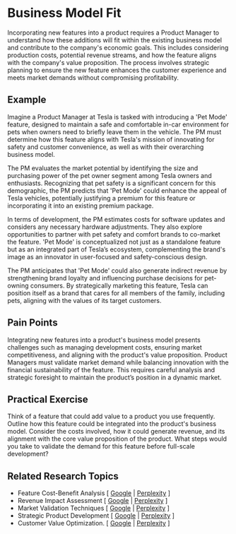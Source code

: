 # Business Model Fit

Incorporating new features into a product requires a Product Manager to understand how these additions will fit within the existing business model and contribute to the company's economic goals. This includes considering production costs, potential revenue streams, and how the feature aligns with the company's value proposition. The process involves strategic planning to ensure the new feature enhances the customer experience and meets market demands without compromising profitability.

## Example

Imagine a Product Manager at Tesla is tasked with introducing a 'Pet Mode' feature, designed to maintain a safe and comfortable in-car environment for pets when owners need to briefly leave them in the vehicle. The PM must determine how this feature aligns with Tesla's mission of innovating for safety and customer convenience, as well as with their overarching business model.

The PM evaluates the market potential by identifying the size and purchasing power of the pet owner segment among Tesla owners and enthusiasts. Recognizing that pet safety is a significant concern for this demographic, the PM predicts that 'Pet Mode' could enhance the appeal of Tesla vehicles, potentially justifying a premium for this feature or incorporating it into an existing premium package.

In terms of development, the PM estimates costs for software updates and considers any necessary hardware adjustments. They also explore opportunities to partner with pet safety and comfort brands to co-market the feature. 'Pet Mode' is conceptualized not just as a standalone feature but as an integrated part of Tesla’s ecosystem, complementing the brand's image as an innovator in user-focused and safety-conscious design.

The PM anticipates that 'Pet Mode' could also generate indirect revenue by strengthening brand loyalty and influencing purchase decisions for pet-owning consumers. By strategically marketing this feature, Tesla can position itself as a brand that cares for all members of the family, including pets, aligning with the values of its target customers.

## Pain Points

Integrating new features into a product's business model presents challenges such as managing development costs, ensuring market competitiveness, and aligning with the product's value proposition. Product Managers must validate market demand while balancing innovation with the financial sustainability of the feature. This requires careful analysis and strategic foresight to maintain the product’s position in a dynamic market.

## Practical Exercise

Think of a feature that could add value to a product you use frequently. Outline how this feature could be integrated into the product's business model. Consider the costs involved, how it could generate revenue, and its alignment with the core value proposition of the product. What steps would you take to validate the demand for this feature before full-scale development?

## Related Research Topics

* Feature Cost-Benefit Analysis \[ [Google](https://www.google.com/search?q=Feature%20Cost-Benefit%20Analysis%20in%20product%20management) | [Perplexity](https://www.perplexity.ai/?q=Feature%20Cost-Benefit%20Analysis%20in%20product%20management) ]
* Revenue Impact Assessment \[ [Google](https://www.google.com/search?q=Revenue%20Impact%20Assessment%20in%20product%20management) | [Perplexity](https://www.perplexity.ai/?q=Revenue%20Impact%20Assessment%20in%20product%20management) ]
* Market Validation Techniques \[ [Google](https://www.google.com/search?q=Market%20Validation%20Techniques%20in%20product%20management) | [Perplexity](https://www.perplexity.ai/?q=Market%20Validation%20Techniques%20in%20product%20management) ]
* Strategic Product Development \[ [Google](https://www.google.com/search?q=Strategic%20Product%20Development%20in%20product%20management) | [Perplexity](https://www.perplexity.ai/?q=Strategic%20Product%20Development%20in%20product%20management) ]
* Customer Value Optimization. \[ [Google](https://www.google.com/search?q=Customer%20Value%20Optimization.%20in%20product%20management) | [Perplexity](https://www.perplexity.ai/?q=Customer%20Value%20Optimization.%20in%20product%20management) ]
